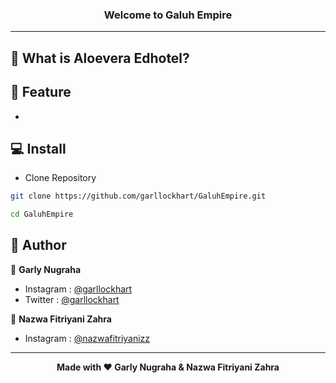### <p align="center"><b>Welcome to Galuh Empire</b></p>

------------

## 🤔 What is Aloevera Edhotel?



## 🤨 Feature
- 

## 💻 Install
- Clone Repository
```bash
git clone https://github.com/garllockhart/GaluhEmpire.git
```
```bash
cd GaluhEmpire
```

## 🧑 Author
👤 **Garly Nugraha**
- Instagram : <a href="https://www.instagram.com/garllockhart/">@garllockhart</a>
- Twitter : <a href="https://twitter.com/garllockhart/">@garllockhart</a>

👤 **Nazwa Fitriyani Zahra**
- Instagram : <a href="https://www.instagram.com/nazwafitriyanizz/">@nazwafitriyanizz</a>

------------

<p align="center"><b>Made with ❤️ Garly Nugraha & Nazwa Fitriyani Zahra</b></p>
